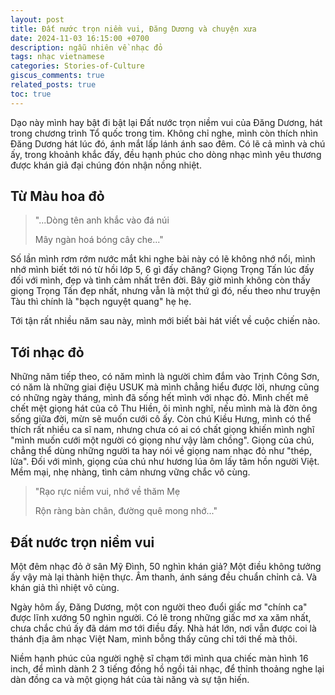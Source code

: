 ```yaml
---
layout: post
title: Đất nước trọn niềm vui, Đăng Dương và chuyện xưa
date: 2024-11-03 16:15:00 +0700
description: ngẫu nhiên về nhạc đỏ
tags: nhạc vietnamese
categories: Stories-of-Culture
giscus_comments: true
related_posts: true
toc: true
---
```


Dạo này mình hay bật đi bật lại Đất nước trọn niềm vui của Đăng Dương, hát trong chương trình Tổ quốc trong tim. Không chỉ nghe, mình còn thích nhìn Đăng Dương hát lúc đó, ánh mắt lấp lánh ánh sao đêm. Có lẽ cả mình và chú ấy, trong khoảnh khắc đấy, đều hạnh phúc cho dòng nhạc mình yêu thương được khán giả đại chúng đón nhận nồng nhiệt.

## Từ Màu hoa đỏ

> "...Dòng tên anh khắc vào đá núi
>
> Mây ngàn hoá bóng cây che..."

Số lần mình rơm rớm nước mắt khi nghe bài này có lẽ không nhớ nổi, mình nhớ mình biết tới nó từ hồi lớp 5, 6 gì đấy chăng? Giọng Trọng Tấn lúc đấy đối với mình, đẹp và tình cảm nhất trên đời. Bây giờ mình không còn thấy giọng Trọng Tấn đẹp nhất, nhưng vẫn là một thứ gì đó, nếu theo như truyện Tàu thì chính là "bạch nguyệt quang" hẹ hẹ.

Tới tận rất nhiều năm sau này, mình mới biết bài hát viết về cuộc chiến nào. 

## Tới nhạc đỏ

Những năm tiếp theo, có năm mình là người chìm đắm vào Trịnh Công Sơn, có năm là những giai điệu USUK mà mình chẳng hiểu được lời, nhưng cũng có những ngày tháng, mình đã sống hết mình với nhạc đỏ. Mình chết mê chết mệt giọng hát của cô Thu Hiền, ôi mình nghĩ, nếu mình mà là đờn ông sống giữa đời, mừn sẽ muốn cưới cô ấy. Còn chú Kiều Hưng, mình có thể thích rất nhiều ca sĩ nam, nhưng chưa có ai có chất giọng khiến mình nghĩ "mình muốn cưới một người có giọng như vậy làm chồng". Giọng của chú, chẳng thể dùng những người ta hay nói về giọng nam nhạc đỏ như "thép, lửa". Đối với mình, giọng của chú như hương lúa ôm lấy tâm hồn người Việt. Mềm mại, nhẹ nhàng, tình cảm nhưng vững chắc vô cùng.

> "Rạo rực niềm vui, nhớ về thăm Mẹ
>
> Rộn ràng bàn chân, đường quê mong nhớ..."

## Đất nước trọn niềm vui

Một đêm nhạc đỏ ở sân Mỹ Đình, 50 nghìn khán giả? Một điều không tưởng ấy vậy mà lại thành hiện thực. Âm thanh, ánh sáng đều chuẩn chỉnh cả. Và khán giả thì nhiệt vô cùng.

Ngày hôm ấy, Đăng Dương, một con người theo đuổi giấc mơ "chính ca" được lĩnh xướng 50 nghìn người. Có lẽ trong những giấc mơ xa xăm nhất, chưa chắc chú ấy đã dám mơ tới điều đấy. Nhà hát lớn, nơi vẫn được coi là thánh địa âm nhạc Việt Nam, mình bỗng thấy cũng chỉ tới thế mà thôi.

Niềm hạnh phúc của người nghệ sĩ chạm tới mình qua chiếc màn hình 16 inch, để mình dành 2 3 tiếng đồng hồ ngồi tải nhạc, để thỉnh thoảng nghe lại dàn đồng ca và một giọng hát của tài năng và sự tận hiến. 

